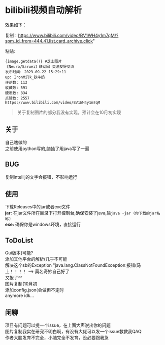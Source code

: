 # bilibili视频自动解析
效果如下：

复制：https://www.bilibili.com/video/BV1WH4y1m7qM/?spm_id_from=444.41.list.card_archive.click"

粘贴:
```
{image.getdata()} #芝士图片  
【Neuro/Saruei】联动回 英法友好交流  
发布时间: 2023-09-22 15:29:11  
up: IronMilk_铁牛奶  
评论数: 113  
收藏数: 591  
硬币数: 334  
点赞数: 2557  
https://www.bilibili.com/video/BV1WH4y1m7qM
```
> 关于复制图片的部分我没有实现，预计会在10月初实现


## 关于
自己瞎做的  
之前使用python写的,脑抽了用java写了一遍

## BUG
复制intellij的文字会报错，不影响运行

## 使用
下载Releases中的jar或者exe文件  
**jar:**  在jar文件所在目录下打开控制台,确保安装了java,输`java -jar (你下载的jar名称)`  
**exe:**  确保你是windows环境，直接运行

## ToDoList
Gui版本(可能?  
添加其他平台的解析(几乎不可能  
解决这个sb的Exception "java.lang.ClassNotFoundException:报错(马上！！！！ --> 莫名奇妙自己好了  
又报了^^  
图片复制(10月初  
添加config.json(会做但不定时  
anymore idk...

## 闲聊
项目有问题可以提一个issue，在上面大声说出你的问题  
图片复制我实在研究不明白啊，有没有大佬可以发一个issue救救我QAQ  
作者大脑发育不完全，小脑完全不发育，没必要跟我急
